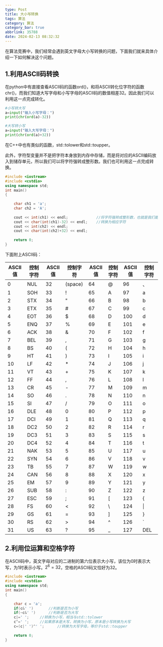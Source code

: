 ```yaml
---
type: Post
title: 大小写转换
tags: 算法
category: 算法
category_bar: true
abbrlink: 35788
date: 2024-02-13 08:32:32
---
```


在算法竞赛中，我们经常会遇到英文字母大小写转换的问题，下面我们就来具体介绍一下如何解决这个问题。

## 1.利用ASCII码转换

在python中有直接查看ASCII码的函数ord()，和将ASCII转化位字符的函数chr()，而我们知道大写字母和小写字母的ASCII码的数值相差32。因此我们可以利用这一点完成转化。

```python
#小写转大写
a=input("输入小写字母：")
print(chr(ord(a)-32))
```

```python
#大写转小写
a=input("输入大写字母：")
print(chr(ord(a)+32))
```

在C++中也有类似的函数，std::tolower和std::toupper。

此外，字符型变量并不是把字符本身放到内存中存储，而是将对应的ASCII编码放入到储存单元，所以我们可以将字符强转成整形数。我们也可利用这一点完成转换。

```cpp
#include <iostream>
#include <cstdio>
using namespace std;
int main()
{
    
    char ch1 = 'a';
    char ch2 = 'A';
    
    cout << int(ch1) << endl;             //将字符强转成整形数，也就是我们能看懂的十进制数
    cout << char(int(ch1)-32) << endl;    //转换为相应字符 
    cout << int(ch2) << endl;
    cout << char(int(ch2)+32) << endl;
    
    return 0;
}
```

下面附上ASCII码：

| **ASCII值** | **控制字符** | **ASCII值** | **控制字符** | **ASCII值** | **控制字符** | **ASCII值** | **控制字符** |
| --- | --- | --- | --- | --- | --- | --- | --- |
| 0 | NUL | 32 | (space) | 64 | @ | 96 | 、 |
| 1 | SOH | 33 | ! | 65 | A | 97 | a |
| 2 | STX | 34 | " | 66 | B | 98 | b |
| 3 | ETX | 35 | # | 67 | C | 99 | c |
| 4 | EOT | 36 | $ | 68 | D | 100 | d |
| 5 | ENQ | 37 | % | 69 | E | 101 | e |
| 6 | ACK | 38 | & | 70 | F | 102 | f |
| 7 | BEL | 39 | , | 71 | G | 103 | g |
| 8 | BS | 40 | ( | 72 | H | 104 | h |
| 9 | HT | 41 | ) | 73 | I | 105 | i |
| 10 | LF | 42 | * | 74 | J | 106 | j |
| 11 | VT | 43 | + | 75 | K | 107 | k |
| 12 | FF | 44 | , | 76 | L | 108 | l |
| 13 | CR | 45 | - | 77 | M | 109 | m |
| 14 | SO | 46 | . | 78 | N | 110 | n |
| 15 | SI | 47 | / | 79 | O | 111 | o |
| 16 | DLE | 48 | 0 | 80 | P | 112 | p |
| 17 | DCI | 49 | 1 | 81 | Q | 113 | q |
| 18 | DC2 | 50 | 2 | 82 | R | 114 | r |
| 19 | DC3 | 51 | 3 | 83 | S | 115 | s |
| 20 | DC4 | 52 | 4 | 84 | T | 116 | t |
| 21 | NAK | 53 | 5 | 85 | U | 117 | u |
| 22 | SYN | 54 | 6 | 86 | V | 118 | v |
| 23 | TB | 55 | 7 | 87 | W | 119 | w |
| 24 | CAN | 56 | 8 | 88 | X | 120 | x |
| 25 | EM | 57 | 9 | 89 | Y | 121 | y |
| 26 | SUB | 58 | : | 90 | Z | 122 | z |
| 27 | ESC | 59 | ; | 91 | [ | 123 | { |
| 28 | FS | 60 | < | 92 | \ | 124 | \| |
| 29 | GS | 61 | = | 93 | ] | 125 | } |
| 30 | RS | 62 | > | 94 | ^ | 126 | ` |
| 31 | US | 63 | ? | 95 | _ | 127 | DEL |

## 2.利用位运算和空格字符

在ASCII码中，英文字母对应的二进制的第六位表示大小写，该位为0时表示大写，为1时表示小写。$2^6=32$，空格的ASCII码又恰好为32。

```cpp
#include <iostream>
#include <cstdio>
using namespace std;
int main()
{
    
    char c = 'a';
    if(c&' ')       //判断是否为小写
    if(~c&' ')      //判断是否为大写
    c|=' ';     //转换为小写，相当与std::tolower
    c^=' ';     //如果原本是大写，转换为小写，原本是小写转换为大写
    c=(c|' ')^' ';      //转换为大写字母，等价于std::toupper 
    
    return 0;
}
```
